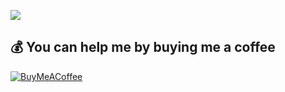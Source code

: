 ![](https://quotes-github-readme.vercel.app/api?type=horizontal&theme=merko)
## 💰 You can help me by buying me a coffee
[![BuyMeACoffee](https://img.shields.io/badge/Buy%20Me%20a%20Coffee-ffdd00?style=for-the-badge&logo=buy-me-a-coffee&logoColor=black)](https://buymeacoffee.com/devsir)
